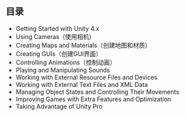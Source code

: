## 目录

- Getting Started with Unity 4.x
- Using Cameras（使用相机）
- Creating Maps and Materials（创建地图和材质）
- Creating GUIs（创建GUI界面）
- Controlling Animations（控制动画）
- Playing and Manipulating Sounds
- Working with External Resource Files and Devices
- Working with External Text Files and XML Data
- Managing Object States and Controlling Their Movements
- Improving Games with Extra Features and Optimization
- Taking Advantage of Unity Pro
